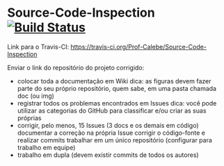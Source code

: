 Source-Code-Inspection [![Build Status](https://travis-ci.org/Prof-Calebe/Source-Code-Inspection.svg?branch=master)](https://travis-ci.org/Prof-Calebe/Source-Code-Inspection)
======================

Link para o Travis-CI: https://travis-ci.org/Prof-Calebe/Source-Code-Inspection

Enviar o link do repositório do projeto corrigido:

* colocar toda a documentação em Wiki
        dica: as figuras devem fazer parte do seu próprio repositório, quem sabe, em uma pasta chamada doc (ou img)
* registrar todos os problemas encontrados em Issues
        dica: você pode utilizar as categorias do GitHub para classificar e/ou criar as suas próprias
* corrigir, pelo menos, 15 Issues (3 docs e os demais em código)
        documentar a correção na própria Issue
        corrigir o código-fonte e realizar commits
        trabalhar em um único repositório (configurar para trabalho em equipe)
* trabalho em dupla (devem existir commits de todos os autores)
